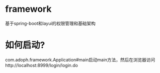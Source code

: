 # framework
基于spring-boot和layui的权限管理和基础架构

# 如何启动?
com.adoph.framework.Application#main启动main方法，然后在浏览器访问http://localhost:8999/login/login.do
